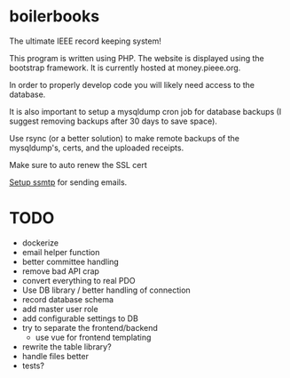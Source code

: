 # boilerbooks
The ultimate IEEE record keeping system!

This program is written using PHP. The website is displayed using the bootstrap framework. It is currently hosted at money.pieee.org.

In order to properly develop code you will likely need access to the database.

It is also important to setup a mysqldump cron job for database backups (I suggest removing backups after 30 days to save space).

Use rsync (or a better solution) to make remote backups of the mysqldump's, certs, and the uploaded receipts.

Make sure to auto renew the SSL cert

[Setup ssmtp](http://www.havetheknowhow.com/Configure-the-server/Install-ssmtp.html) for sending emails.

# TODO
- dockerize
- email helper function
- better committee handling
- remove bad API crap
- convert everything to real PDO
 - Use DB library / better handling of connection
- record database schema
- add master user role
- add configurable settings to DB
- try to separate the frontend/backend
  - use vue for frontend templating
- rewrite the table library?
- handle files better
- tests?
